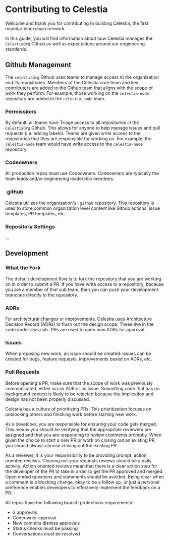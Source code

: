# Contributing to Celestia

Welcome and thank you for contributing to building Celestia, the first modular
blockchain network. 

In this guide, you will find information about how Celestia manages the
`CelestiaOrg` Github as well as expectations around our engineering standards.

## Github Management

The `celestiaorg` Github uses teams to manage access to the organization and
its repositories. Members of the Celestia core team and key contributors are
added to the Github team that aligns with the scope of work they perform. For
example, those working on the `celestia-node` repository are added to the
`celestia-node` team. 

### Permissions

By default, all teams have Triage access to all repositories in the
`CelestiaOrg` Github. This allows for anyone to help manage issues and pull
requests (i.e. adding labels). Teams are given write access to the repositories
that they are responsible for working on. For example, the `celestia-node` team
would have write access to the `celestia-node` repository.

### Codeowners

All production repos must use Codeowners. Codeowners are typically the team
leads and/or engineering leadership members. 

### .github

Celestia utilizes the organization's `.github` repository. This repository is
used to store common organization level content like Github actions, issue
templates, PR templates, etc.

### Repository Settings

...

## Development

### What the Fork

The default development flow is to fork the repository that you are working on
in order to submit a PR. If you have write access to a repository, because you
are a member of that sub team, then you can push your development branches
directly to the repository.

### ADRs

For architectural changes or improvements, Celestia uses Architecture Decision
Record (ADRs) to flush out the design scope. These live in the code under
`docs/adr`. PRs are used to open new ADRs for approval. 

### Issues

When proposing new work, an issue should be created. Issues can be created for
bugs, feature requests, improvements based on ADRs, etc.

### Pull Requests

Before opening a PR, make sure that the scope of work was previously
communicated, either via an ADR or an issue. Submitting code that has no
background context is likely to be rejected because the implication and design
has not been properly discussed.

Celestia has a culture of prioritizing PRs. This prioritization focuses on
unblocking others and finishing work before starting new work. 

As a developer, you are responsible for ensuring your code gets merged. This
means you should be verifying that the appropriate reviewers are assigned and
that you are responding to review comments promptly. When given the choice to
start a new PR or work on closing out an existing PR, you should always choose
closing out the existing PR.

As a reviewer, it is your responsibility to be providing prompt, action oriented
reviews. Clearing out your requests reviews should be a daily activity. Action
oriented reviews mean that there is a clear action step for the developer of
the PR to take in order to get the PR approved and merged. Open ended questions
and statements should be avoided. Being clear when a comment is a blocking change,
okay to be a follow up, or just a personal preference enables developers to
effectively implement the feedback on a PR.  

All repos have the following branch protections requirements:
- 2 approvals
- Codeowner approval
- New commits dismiss approvals
- Status checks must be passing
- Conversations must be resolved


